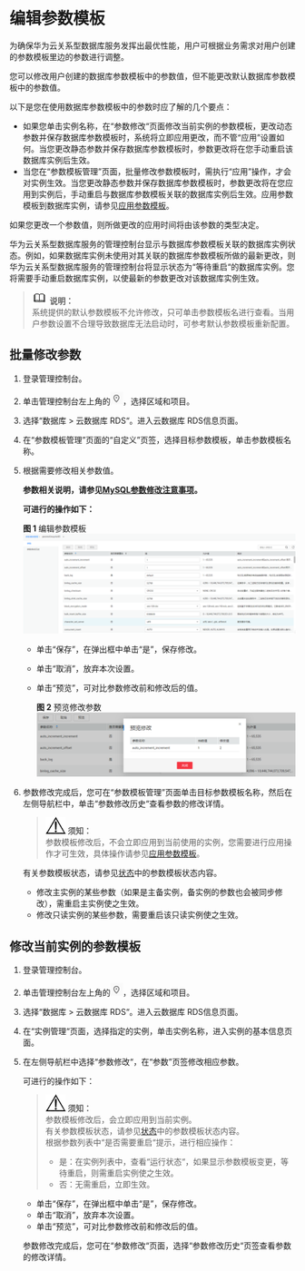 # 编辑参数模板<a name="zh-cn_topic_configuration"></a>

为确保华为云关系型数据库服务发挥出最优性能，用户可根据业务需求对用户创建的参数模板里边的参数进行调整。

您可以修改用户创建的数据库参数模板中的参数值，但不能更改默认数据库参数模板中的参数值。

以下是您在使用数据库参数模板中的参数时应了解的几个要点：

-   如果您单击实例名称，在“参数修改“页面修改当前实例的参数模板，更改动态参数并保存数据库参数模板时，系统将立即应用更改，而不管“应用”设置如何。当您更改静态参数并保存数据库参数模板时，参数更改将在您手动重启该数据库实例后生效。
-   当您在“参数模板管理”页面，批量修改参数模板时，需执行“应用”操作，才会对实例生效。当您更改静态参数并保存数据库参数模板时，参数更改将在您应用到实例后，手动重启与数据库参数模板关联的数据库实例后生效。应用参数模板到数据库实例，请参见[应用参数模板](应用参数模板.md)。

如果您更改一个参数值，则所做更改的应用时间将由该参数的类型决定。

华为云关系型数据库服务的管理控制台显示与数据库参数模板关联的数据库实例状态。例如，如果数据库实例未使用对其关联的数据库参数模板所做的最新更改，则华为云关系型数据库服务的管理控制台将显示状态为“等待重启“的数据库实例。您将需要手动重启数据库实例，以使最新的参数更改对该数据库实例生效。

>![](public_sys-resources/icon-note.gif) **说明：**   
>系统提供的默认参数模板不允许修改，只可单击参数模板名进行查看。当用户参数设置不合理导致数据库无法启动时，可参考默认参数模板重新配置。  

## 批量修改参数<a name="section1759510381059"></a>

1.  登录管理控制台。
2.  单击管理控制台左上角的![](figures/Region灰色图标.png)，选择区域和项目。
3.  选择“数据库  \>  云数据库 RDS“。进入云数据库 RDS信息页面。
4.  在“参数模板管理”页面的“自定义”页签，选择目标参数模板，单击参数模板名称。
5.  根据需要修改相关参数值。

    **参数相关说明，请参见[MySQL参数修改注意事项](MySQL参数修改注意事项.md)。**

    **可进行的操作如下：**

    **图 1**  编辑参数模板<a name="fig1572042818919"></a>  
    ![](figures/编辑参数模板.png "编辑参数模板")

    -   单击“保存”，在弹出框中单击“是”，保存修改。
    -   单击“取消”，放弃本次设置。
    -   单击“预览”，可对比参数修改前和修改后的值。

        **图 2**  预览修改参数<a name="fig3720928892"></a>  
        ![](figures/预览修改参数.png "预览修改参数")

6.  参数修改完成后，您可在“参数模板管理”页面单击目标参数模板名称，然后在左侧导航栏中，单击“参数修改历史“查看参数的修改详情。

    >![](public_sys-resources/icon-notice.gif) **须知：**   
    >参数模板修改后，不会立即应用到当前使用的实例，您需要进行应用操作才可生效，具体操作请参见[应用参数模板](应用参数模板.md)。  

    有关参数模板状态，请参见[状态](https://support.huaweicloud.com/productdesc-rds/zh-cn_topic_0032472291.html)中的参数模板状态内容。

    -   修改主实例的某些参数（如果是主备实例，备实例的参数也会被同步修改），需重启主实例使之生效。
    -   修改只读实例的某些参数，需要重启该只读实例使之生效。


## 修改当前实例的参数模板<a name="section360115386520"></a>

1.  登录管理控制台。
2.  单击管理控制台左上角的![](figures/Region灰色图标.png)，选择区域和项目。
3.  选择“数据库  \>  云数据库 RDS“。进入云数据库 RDS信息页面。
4.  在“实例管理“页面，选择指定的实例，单击实例名称，进入实例的基本信息页面。
5.  在左侧导航栏中选择“参数修改“，在“参数”页签修改相应参数。

    可进行的操作如下：

    >![](public_sys-resources/icon-notice.gif) **须知：**   
    >参数模板修改后，会立即应用到当前实例。  
    >有关参数模板状态，请参见[状态](https://support.huaweicloud.com/productdesc-rds/zh-cn_topic_0032472291.html)中的参数模板状态内容。  
    >根据参数列表中“是否需要重启“提示，进行相应操作：  
    >-   是：在实例列表中，查看“运行状态“，如果显示参数模板变更，等待重启，则需重启实例使之生效。  
    >-   否：无需重启，立即生效。  

    -   单击“保存”，在弹出框中单击“是”，保存修改。
    -   单击“取消”，放弃本次设置。
    -   单击“预览”，可对比参数修改前和修改后的值。

    参数修改完成后，您可在“参数修改“页面，选择“参数修改历史“页签查看参数的修改详情。


